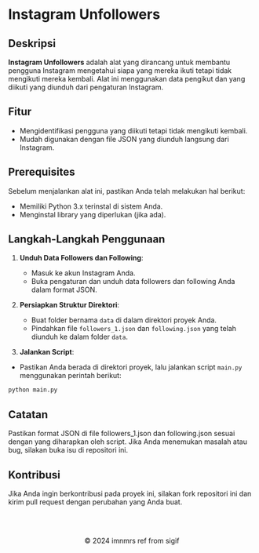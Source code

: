 # Instagram Unfollowers

## Deskripsi
**Instagram Unfollowers** adalah alat yang dirancang untuk membantu pengguna Instagram mengetahui siapa yang mereka ikuti tetapi tidak mengikuti mereka kembali. Alat ini menggunakan data pengikut dan yang diikuti yang diunduh dari pengaturan Instagram.

## Fitur
- Mengidentifikasi pengguna yang diikuti tetapi tidak mengikuti kembali.
- Mudah digunakan dengan file JSON yang diunduh langsung dari Instagram.

## Prerequisites
Sebelum menjalankan alat ini, pastikan Anda telah melakukan hal berikut:
- Memiliki Python 3.x terinstal di sistem Anda.
- Menginstal library yang diperlukan (jika ada).

## Langkah-Langkah Penggunaan

1. **Unduh Data Followers dan Following**:
   - Masuk ke akun Instagram Anda.
   - Buka pengaturan dan unduh data followers dan following Anda dalam format JSON.

2. **Persiapkan Struktur Direktori**:
   - Buat folder bernama `data` di dalam direktori proyek Anda.
   - Pindahkan file `followers_1.json` dan `following.json` yang telah diunduh ke dalam folder `data`.

3. **Jalankan Script**:
- Pastikan Anda berada di direktori proyek, lalu jalankan script `main.py` menggunakan perintah berikut:

```bash
python main.py

```
## Catatan
Pastikan format JSON di file followers_1.json dan following.json sesuai dengan yang diharapkan oleh script.
Jika Anda menemukan masalah atau bug, silakan buka isu di repositori ini.

## Kontribusi
Jika Anda ingin berkontribusi pada proyek ini, silakan fork repositori ini dan kirim pull request dengan perubahan yang Anda buat.

</br>
</br>

<p align=center>
  © 2024 imnmrs ref from sigif
</p>
